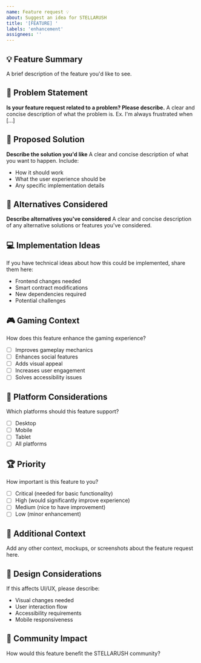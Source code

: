 ```yaml
---
name: Feature request 💡
about: Suggest an idea for STELLARUSH
title: '[FEATURE] '
labels: 'enhancement'
assignees: ''
---
```


## 💡 Feature Summary
A brief description of the feature you'd like to see.

## 🎯 Problem Statement
**Is your feature request related to a problem? Please describe.**
A clear and concise description of what the problem is. Ex. I'm always frustrated when [...]

## 🚀 Proposed Solution
**Describe the solution you'd like**
A clear and concise description of what you want to happen. Include:
- How it should work
- What the user experience should be
- Any specific implementation details

## 🔄 Alternatives Considered
**Describe alternatives you've considered**
A clear and concise description of any alternative solutions or features you've considered.

## 💻 Implementation Ideas
If you have technical ideas about how this could be implemented, share them here:
- Frontend changes needed
- Smart contract modifications
- New dependencies required
- Potential challenges

## 🎮 Gaming Context
How does this feature enhance the gaming experience?
- [ ] Improves gameplay mechanics
- [ ] Enhances social features
- [ ] Adds visual appeal
- [ ] Increases user engagement
- [ ] Solves accessibility issues

## 📱 Platform Considerations
Which platforms should this feature support?
- [ ] Desktop
- [ ] Mobile
- [ ] Tablet
- [ ] All platforms

## 🏆 Priority
How important is this feature to you?
- [ ] Critical (needed for basic functionality)
- [ ] High (would significantly improve experience)
- [ ] Medium (nice to have improvement)
- [ ] Low (minor enhancement)

## 🔗 Additional Context
Add any other context, mockups, or screenshots about the feature request here.

## 🎨 Design Considerations
If this affects UI/UX, please describe:
- Visual changes needed
- User interaction flow
- Accessibility requirements
- Mobile responsiveness

## 🌟 Community Impact
How would this feature benefit the STELLARUSH community?

